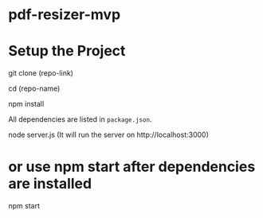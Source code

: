# pdf-resizer-mvp

# Setup the Project

 git clone (repo-link)

 cd (repo-name)

 npm install
 
 All dependencies are listed in `package.json`.
 
 node server.js (It will run the server on http://localhost:3000)
 
 # or use npm start after dependencies are installed
 npm start

